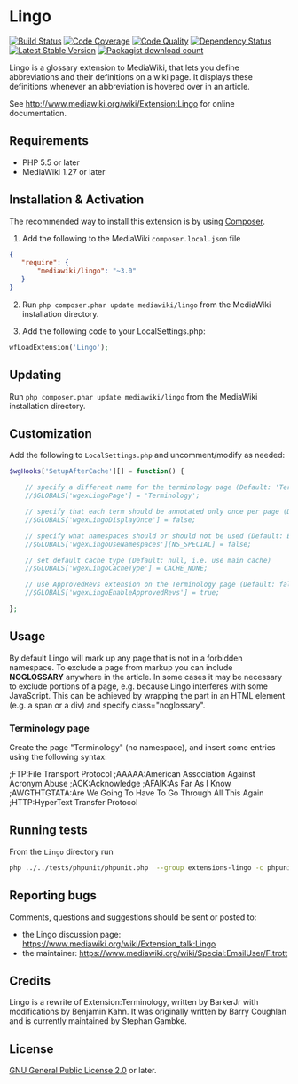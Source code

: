 # Lingo
[![Build Status](https://travis-ci.org/wikimedia/mediawiki-extensions-Lingo.svg?branch=master)](https://travis-ci.org/wikimedia/mediawiki-extensions-Lingo/builds)
[![Code Coverage](https://scrutinizer-ci.com/g/wikimedia/mediawiki-extensions-Lingo/badges/coverage.png?b=master)](https://scrutinizer-ci.com/g/wikimedia/mediawiki-extensions-Lingo/?branch=master)
[![Code Quality](https://scrutinizer-ci.com/g/wikimedia/mediawiki-extensions-Lingo/badges/quality-score.png?b=master)](https://scrutinizer-ci.com/g/wikimedia/mediawiki-extensions-Lingo/?branch=master)
[![Dependency Status](https://www.versioneye.com/php/mediawiki:lingo/badge.png)](https://www.versioneye.com/php/mediawiki:lingo)
[![Latest Stable Version](https://poser.pugx.org/mediawiki/lingo/version.png)](https://packagist.org/packages/mediawiki/lingo)
[![Packagist download count](https://poser.pugx.org/mediawiki/lingo/d/total.png)](https://packagist.org/packages/mediawiki/lingo)

Lingo is a glossary extension to MediaWiki, that lets you define abbreviations
and their definitions on a wiki page. It displays these definitions whenever an
abbreviation is hovered over in an article.

See http://www.mediawiki.org/wiki/Extension:Lingo for online documentation.

## Requirements

- PHP 5.5 or later
- MediaWiki 1.27 or later

## Installation & Activation

The recommended way to install this extension is by using [Composer][composer].

1. Add the following to the MediaWiki `composer.local.json` file
 ```json
 {
 	"require": {
 		"mediawiki/lingo": "~3.0"
 	}
 }
 ```

2.  Run `php composer.phar update mediawiki/lingo` from the MediaWiki
    installation directory.

3. Add the following code to your LocalSettings.php:
 ```php
 wfLoadExtension('Lingo');
 ```

## Updating

Run `php composer.phar update mediawiki/lingo` from the MediaWiki installation
directory.

## Customization

Add the following to `LocalSettings.php` and uncomment/modify as needed:

```php
$wgHooks['SetupAfterCache'][] = function() {

    // specify a different name for the terminology page (Default: 'Terminology' (or localised version). See MediaWiki:Lingo-terminologypagename.)
    //$GLOBALS['wgexLingoPage'] = 'Terminology';

    // specify that each term should be annotated only once per page (Default: false)
    //$GLOBALS['wgexLingoDisplayOnce'] = false;

    // specify what namespaces should or should not be used (Default: Empty, i.e. use all namespaces)
    //$GLOBALS['wgexLingoUseNamespaces'][NS_SPECIAL] = false;

    // set default cache type (Default: null, i.e. use main cache)
    //$GLOBALS['wgexLingoCacheType'] = CACHE_NONE;

    // use ApprovedRevs extension on the Terminology page (Default: false)
    //$GLOBALS['wgexLingoEnableApprovedRevs'] = true;

};
```

## Usage

By default Lingo will mark up any page that is not in a forbidden namespace. To
exclude a page from markup you can include __NOGLOSSARY__ anywhere in the
article. In some cases it may be necessary to exclude portions of a page, e.g.
because Lingo interferes with some JavaScript. This can be achieved by wrapping
the part in an HTML element (e.g. a span or a div) and specify class="noglossary".

### Terminology page

Create the page "Terminology" (no namespace), and insert some entries using
the following syntax:

;FTP:File Transport Protocol
;AAAAA:American Association Against Acronym Abuse
;ACK:Acknowledge
;AFAIK:As Far As I Know
;AWGTHTGTATA:Are We Going To Have To Go Through All This Again
;HTTP:HyperText Transfer Protocol

## Running tests

From the `Lingo` directory run
```bash
php ../../tests/phpunit/phpunit.php  --group extensions-lingo -c phpunit.xml.dist
```

## Reporting bugs

Comments, questions and suggestions should be sent or posted to:
* the Lingo discussion page: https://www.mediawiki.org/wiki/Extension_talk:Lingo
* the maintainer: https://www.mediawiki.org/wiki/Special:EmailUser/F.trott

## Credits

Lingo is a rewrite of Extension:Terminology, written by BarkerJr with
modifications by Benjamin Kahn. It was originally written by Barry Coughlan and
is currently maintained by Stephan Gambke.

## License

[GNU General Public License 2.0][license] or later.

[composer]: https://getcomposer.org/
[license]: https://www.gnu.org/copyleft/gpl.html
